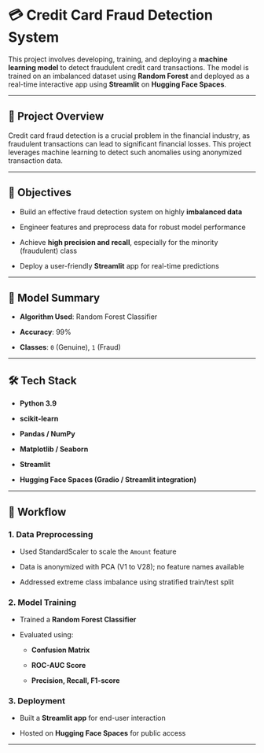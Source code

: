 # 💳 Credit Card Fraud Detection System

This project involves developing, training, and deploying a **machine learning model** to detect fraudulent credit card transactions. The model is trained on an imbalanced dataset using **Random Forest** and deployed as a real-time interactive app using **Streamlit** on **Hugging Face Spaces**.

---

## 📌 Project Overview

Credit card fraud detection is a crucial problem in the financial industry, as fraudulent transactions can lead to significant financial losses. This project leverages machine learning to detect such anomalies using anonymized transaction data.

---

## 🎯 Objectives

- Build an effective fraud detection system on highly **imbalanced data**

- Engineer features and preprocess data for robust model performance

- Achieve **high precision and recall**, especially for the minority (fraudulent) class

- Deploy a user-friendly **Streamlit** app for real-time predictions

---

## 🧠 Model Summary

- **Algorithm Used**: Random Forest Classifier

- **Accuracy**: 99%

- **Classes**: `0` (Genuine), `1` (Fraud)

---

## 🛠️ Tech Stack

- **Python 3.9**

- **scikit-learn**

- **Pandas / NumPy**

- **Matplotlib / Seaborn**

- **Streamlit**

- **Hugging Face Spaces (Gradio / Streamlit integration)**

---

## 🧪 Workflow

### 1. Data Preprocessing

- Used StandardScaler to scale the `Amount` feature

- Data is anonymized with PCA (V1 to V28); no feature names available

- Addressed extreme class imbalance using stratified train/test split


### 2. Model Training

- Trained a **Random Forest Classifier**

- Evaluated using:

  - **Confusion Matrix**

  - **ROC-AUC Score**

  - **Precision, Recall, F1-score**


### 3. Deployment

- Built a **Streamlit app** for end-user interaction

- Hosted on **Hugging Face Spaces** for public access

---

